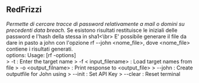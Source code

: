 ## RedFrizzi
*Permette di cercare tracce di password relativamente a mail o domini su precedenti data breach.*
Se esistono risultati restituisce le iniziali delle password e l'hash della stessa in sha1<\br>
E' possibile generare il file da dare in pasto a john con l'opzione rf --john <nome_file>, dove <nome_file> contiene i risultati generati. </br>
options:
Usage: [rf -options] </br>
               > -t <target> : Enter the target name
               > -f < input_filename> : Load target names from file
               > -o <output_filname> : Print response to <output_file>
               > --john <inputfile>: Create outputfile for John using <inputfile>
               > --init : Set API Key
               > --clear : Reset terminal
